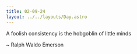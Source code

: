 ```yaml
---
title: 02-09-24
layout: ../../layouts/Day.astro
---
```


A foolish consistency is the hobgoblin of little minds

~ Ralph Waldo Emerson